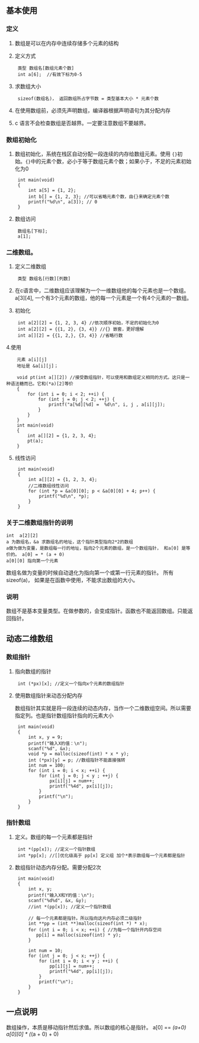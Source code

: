 ## 基本使用

### 定义
1. 数组是可以在内存中连续存储多个元素的结构
2. 定义方式  

		类型 数组名[数组元素个数]
		int a[6];  //有效下标为0-5
3. 求数组大小 

		sizeof(数组名)， 返回数组所占字节数 = 类型基本大小 * 元素个数
4. 在使用数组前，必须先声明数组，编译器根据声明语句为其分配内存
5. c 语言不会检查数组是否越界。一定要注意数组不要越界。

### 数组初始化
1. 数组初始化，系统在栈区自动分配一段连续的内存给数组元素。使用 `{}`初始。`{}`中的元素个数，必小于等于数组元素个数；如果小于，不足的元素初始化为0  

		int main(void)
		{
		    int a[5] = {1, 2};
			int b[] = {1, 2, 3}; //可以省略元素个数，由{}来确定元素个数
		    printf("%d\n", a[3]); // 0
		}
2. 数组访问

		数组名[下标];
		a[1];

### 二维数组。
1. 定义二维数组  

		类型 数组名[行数][列数]

2. 在c语言中，二维数组应该理解为一个一维数组他的每个元素也是一个数组。a[3][4], 一个有3个元素的数组，他的每一个元素是一个有4个元素的一数组。
3. 初始化

		int a[2][2] = {1, 2, 3, 4} //依次顺序初始，不足的初始化为0
		int a[2][2] = {{1, 2}, {3, 4}} //{} 嵌套，更好理解
		int a[][2] = {{1, 2,}, {3, 4}} //省略行数
4.使用 

		元素 a[i][j] 
		地址是 &a[i][j]；

		void pt(int a[][2]) //接受数组指针，可以使用和数组定义相同的方式。这只是一种语法糖而已。它和(*a)[2]等价
		{
		    for (int i = 0; i < 2; ++i) {
		        for (int j = 0; j < 2; ++j) {
		            printf("a[%d][%d] =  %d\n", i, j , a[i][j]);
		        }
		    }
		}
		int main(void)
		{
		    int a[][2] = {1, 2, 3, 4};
		    pt(a);
		}
5. 线性访问  

		int main(void)
		{
		    int a[][2] = {1, 2, 3, 4};
		    //二维数组线性访问
		    for (int *p = &a[0][0]; p < &a[0][0] + 4; p++) {
		        printf("%d\n", *p);
		    }
		}
### 关于二维数组指针的说明  

	int  a[2][2]
	a 为数组名，&a 求数组名的地址，这个指针类型指向2*2的数组
	a做为做为变量，是数组每一行的地址，指向2个元素的数组，是一个数组指针， 和a[0] 是等价的。 a[0] = * (a + 0)
	a[0][0] 指向第一个元素

数组名做为变量的时候自动退化为指向第一个或第一行元素的指针。
所有sizeof(a)， 如果是在函数中使用，不能求出数组的大小。

### 说明
数组不是基本变量类型。在做参数的，会变成指针。函数也不能返回数组。只能返回指针。

## 动态二维数组

### 数组指针
1. 指向数组的指针

		int (*px)[x]; //定义一个指向x个元素的数组指针
2. 使用数组指针来动态分配内存 
  
	数组指针其实就是将一段连续的动态内存，当作一个二维数组空间。所以需要指定列。也是指针数组指针指向的元素大小

		int main(void)
		{
		    int x, y = 9;
		    printf("输入X的值：\n");
		    scanf("%d", &x);
		    void *p = malloc(sizeof(int) * x * y);
		    int (*px)[y] = p; //数组指针不能直接强转
		    int num = 100;
		    for (int i = 0; i < x; ++i) {
		        for (int j = 0; j < y ; ++j) {
		            px[i][j] = num++;
		            printf("%4d", px[i][j]);
		        }
		        printf("\n");
		    }
		}

### 指针数组
1. 定义。数组的每一个元素都是指针

 		int *(pp[x]); //定义一个指针数组 
		int *pp[x]; //[]优化级高于 pp[x] 定义组 加个*表示数组每一个元素都是指针
2. 数组指针动态内存分配。需要分配2次  

		int main(void)
		{
		    int x, y;
		    printf("输入X和Y的值：\n");
		    scanf("%d%d", &x, &y);
		    //int *(pp[x]); //定义一个指针数组
		
		    // 每一个元素都是指针。所以指向这片内存必须二级指针
		    int **pp = (int **)malloc(sizeof(int *) * x);
		    for (int i = 0; i < x; ++i) { //为每一个指针开内存空间
		       pp[i] = malloc(sizeof(int) * y);
		    }
		
		    int num = 10;
		    for (int j = 0; j < x; ++j) {
		        for (int i = 0; i < y ; ++i) {
		            pp[i][j] = num++;
		            printf("%4d", pp[i][j]);
		        }
		        printf("\n");
		    }
		}

## 一点说明
数组操作，本质是移动指针然后求值。所以数组的核心是指针。
a[0] == *(a+0)
a[0][0] * (*(a + 0) + 0)